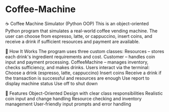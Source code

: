 # Coffee-Machine
☕ Coffee Machine Simulator (Python OOP) This is an object-oriented Python program that simulates a real-world coffee vending machine. The user can choose from espresso, latte, or cappuccino, insert coins, and receive a drink if sufficient resources and payment are available.

🔧 How It Works
The program uses three custom classes:
Resources – stores each drink's ingredient requirements and cost.
Customer – handles coin input and payment processing.
CoffeeMachine – manages inventory, checks sufficiency, and makes drinks.
Users interact via the terminal:
Choose a drink (espresso, latte, cappuccino)
Insert coins
Receive a drink if the transaction is successful and resources are enough
Use report to display machine status
Use off to shut down

🧠 Features
Object-Oriented Design with clear class responsibilities
Realistic coin input and change handling
Resource checking and inventory management
User-friendly input prompts and error handling
